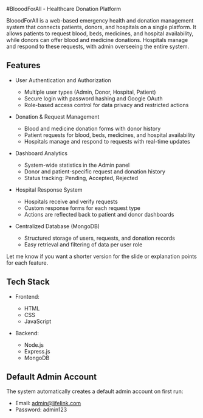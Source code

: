 #BlooodForAll - Healthcare Donation Platform

BlooodForAll is a web-based emergency health and donation management system that connects patients, donors, and hospitals on a single platform. It allows patients to request blood, beds, medicines, and hospital availability, while donors can offer blood and medicine donations. Hospitals manage and respond to these requests, with admin overseeing the entire system.


## Features

* User Authentication and Authorization

  * Multiple user types (Admin, Donor, Hospital, Patient)
  * Secure login with password hashing and Google OAuth
  * Role-based access control for data privacy and restricted actions

* Donation & Request Management

  * Blood and medicine donation forms with donor history
  * Patient requests for blood, beds, medicines, and hospital availability
  * Hospitals manage and respond to requests with real-time updates

* Dashboard Analytics

  * System-wide statistics in the Admin panel
  * Donor and patient-specific request and donation history
  * Status tracking: Pending, Accepted, Rejected

* Hospital Response System

  * Hospitals receive and verify requests
  * Custom response forms for each request type
  * Actions are reflected back to patient and donor dashboards

* Centralized Database (MongoDB)

  * Structured storage of users, requests, and donation records
  * Easy retrieval and filtering of data per user role

Let me know if you want a shorter version for the slide or explanation points for each feature.






## Tech Stack

- Frontend:
  - HTML
  - CSS
  - JavaScript

- Backend:
  - Node.js
  - Express.js
  - MongoDB


## Default Admin Account

The system automatically creates a default admin account on first run:
- Email: admin@lifelink.com
- Password: admin123

